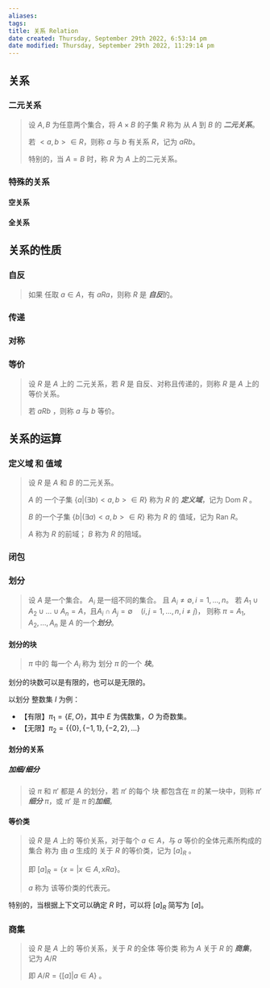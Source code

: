 ```yaml
---
aliases: 
tags: 
title: 关系 Relation
date created: Thursday, September 29th 2022, 6:53:14 pm
date modified: Thursday, September 29th 2022, 11:29:14 pm
---
```


## 关系

### 二元关系

> 设 $A, B$ 为任意两个集合，将 $A \times B$ 的子集 $R$ 称为 从 $A$ 到 $B$ 的 ***二元关系***。
> 
> 若 $<a, b> \in R$，则称 $a$ 与 $b$ 有关系 $R$，记为 $aRb$。
> 
> 特别的，当 $A = B$ 时，称 $R$ 为 $A$ 上的二元关系。



### 特殊的关系

#### 空关系

#### 全关系

## 关系的性质

### 自反

> 如果 任取 $a \in A$，有 $aRa$，则称 $R$ 是 ***自反***的。

### 传递


### 对称

### 等价

> 设 $R$ 是 $A$ 上的 二元关系，若 $R$ 是 自反、对称且传递的，则称 $R$ 是 $A$ 上的等价关系。
> 
> 若 $aRb$ ，则称 $a$ 与 $b$ 等价。

## 关系的运算

### 定义域 和 值域

> 设 $R$ 是 $A$ 和 $B$ 的二元关系。
> 
> $A$ 的 一个子集 $\{a | (\exists b ) <a, b> \in R\}$ 称为 $R$  的 ***定义域***，记为 $\mathrm{Dom}\ R$ 。
> 
> $B$ 的一个子集 $\{b| (\exists a) <a, b> \in R \}$ 称为 $R$ 的 值域，记为 $\mathrm{Ran}\ R$。
> 
> $A$ 称为 $R$ 的前域；
> $B$ 称为 $R$ 的陪域。

### 闭包

### 划分

> 设 $A$ 是一个集合。
> ${A_i}$ 是一组不同的集合。
> 且 $A_i \neq \emptyset, i = 1, \dots, n$。
> 若 $A_1 \cup A_2 \cup \dots \cup A_n = A$，且$A_i \cap A_j  = \emptyset \quad(i, j = 1, \dots, n, i \neq j)$，
> 则称 $\pi = {A_1, A_2, \dots, A_n}$ 是 $A$ 的一个***划分***。
>  

#### 划分的块

> $\pi$ 中的 每一个 $A_i$ 称为 划分 $\pi$ 的一个 ***块***。

划分的块数可以是有限的，也可以是无限的。

以划分 整数集 $I$ 为例：
- 【有限】$\pi_1 = \{E, O\}$，其中 $E$ 为偶数集，$O$ 为奇数集。
- 【无限】$\pi_2 = \{\{0\}, \{-1, 1\}, \{-2, 2\}, \dots \}$ 

#### 划分的关系

##### 加细/细分

> 设 $\pi$ 和 $\pi'$ 都是 $A$ 的划分，若 $\pi'$  的每个 块 都包含在 $\pi$ 的某一块中，则称 $\pi'$ ***细分*** $\pi$，或 $\pi'$ 是 $\pi$ 的***加细***。

#### 等价类

> 设 $R$ 是 $A$ 上的 等价关系，对于每个 $a \in A$，与 $a$ 等价的全体元素所构成的集合 称为 由 $a$ 生成的 关于 $R$ 的等价类，记为 $[a]_R$ 。
> 
> 即 $[a]_R = \{x = | x \in A, xRa\}$。
> 
> $a$ 称为 该等价类的代表元。

特别的，当根据上下文可以确定 $R$ 时，可以将 $[a]_R$ 简写为 $[a]$。

### 商集

> 设 $R$ 是 $A$ 上的 等价关系，关于 $R$ 的全体 等价类 称为 $A$ 关于 $R$ 的 ***商集***， 记为 $A/R$ 
> 
> 即 $A/R = \{[a] | a \in A\}$ 。
